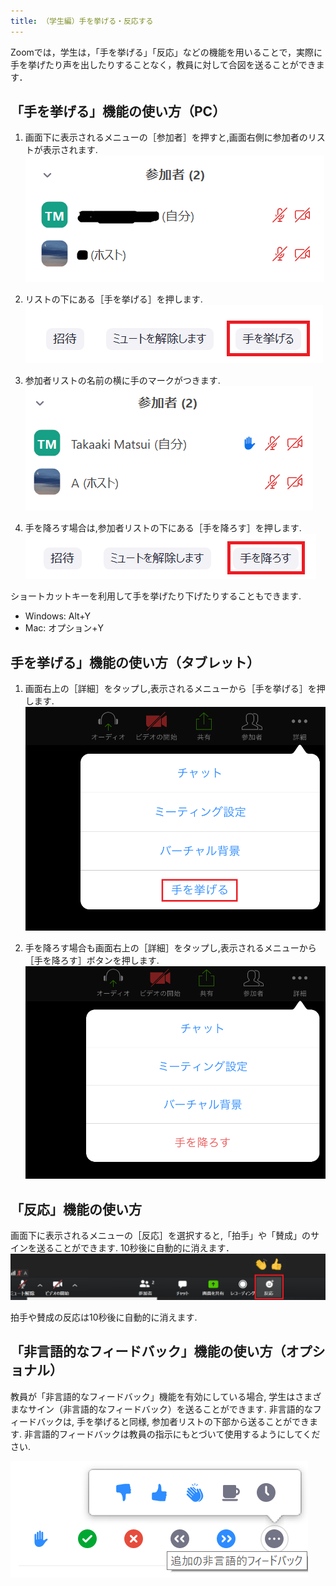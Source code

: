 ```yaml
---
title: （学生編）手を挙げる・反応する
---
```


Zoomでは，学生は，「手を挙げる」「反応」などの機能を用いることで，実際に手を挙げたり声を出したりすることなく，教員に対して合図を送ることができます．


## 「手を挙げる」機能の使い方（PC）

1. 画面下に表示されるメニューの［参加者］を押すと,画面右側に参加者のリストが表示されます.
![参加者のリストが表示](img/hand_reaction_student_1.png)

2. リストの下にある［手を挙げる］を押します.
![手を挙げる](img/hand_reaction_student_2.png)

3. 参加者リストの名前の横に手のマークがつきます.
![名前の横に手のマーク](img/hand_reaction_student_3.png)

4. 手を降ろす場合は,参加者リストの下にある［手を降ろす］を押します.
![手を降ろす](img/hand_reaction_student_4.png)


ショートカットキーを利用して手を挙げたり下げたりすることもできます.  
* Windows: Alt+Y
* Mac: オプション+Y


## 手を挙げる」機能の使い方（タブレット）

1. 画面右上の［詳細］をタップし,表示されるメニューから［手を挙げる］を押します.  
![手を挙げるのタブレットでの表示](img/hand_reaction_student_5.png)

2. 手を降ろす場合も画面右上の［詳細］をタップし,表示されるメニューから［手を降ろす］ボタンを押します.  
![手を降ろすのタブレットでの表示](img/hand_reaction_student_6.png)


## 「反応」機能の使い方

画面下に表示されるメニューの［反応］を選択すると,「拍手」や「賛成」のサインを送ることができます. 10秒後に自動的に消えます．
![［反応］を選択するとサインを送ることができる](img/hand_reaction_student_7.png)

拍手や賛成の反応は10秒後に自動的に消えます.


## 「非言語的なフィードバック」機能の使い方（オプショナル）
教員が「非言語的なフィードバック」機能を有効にしている場合, 学生はさまざまなサイン（非言語的なフィードバック）を送ることができます. 非言語的なフィードバックは, 手を挙げると同様, 参加者リストの下部から送ることができます. 非言語的フィードバックは教員の指示にもとづいて使用するようにしてください.

![「非言語的なフィードバック」機能の使い方](img/hand_reaction_student_8.png)